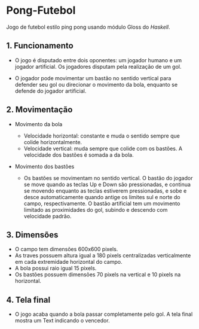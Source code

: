 # Pong-Futebol
  Jogo de futebol estilo ping pong usando módulo Gloss do *Haskell*.

## 1. Funcionamento
  * O jogo é disputado entre dois oponentes: um jogador humano e um jogador artificial.
Os jogadores disputam pela realização de um gol.

  * O jogador pode movimentar um bastão no sentido vertical para defender seu gol ou direcionar o movimento da bola,
enquanto se defende do jogador artificial.

## 2. Movimentação
* Movimento da bola
  * Velocidade horizontal: constante e muda o sentido sempre que colide horizontalmente.
  * Velocidade vertical: muda sempre que colide com os bastões. A velocidade dos bastões é somada a da bola.

* Movimento dos bastões
  * Os bastões se movimentam no sentido vertical. O bastão do jogador se move quando as teclas Up e Down são
pressionadas, e continua se movendo enquanto as teclas estiverem pressionadas, e sobe e desce automaticamente quando
antige os limites sul e norte do campo, respectivamente. O bastão artificial tem  um movimento limitado as proximidades
do gol, subindo e descendo com velocidade padrão.

## 3. Dimensões
  * O campo tem dimensões 600x600 pixels.
  * As traves possuem altura igual a 180 pixels centralizadas verticalmente em cada extremidade horizontal do campo.
  * A bola possui raio igual 15 pixels.
  * Os bastões possuem dimensões 70 pixels na vertical e 10 pixels na horizontal.

## 4. Tela final
  * O jogo acaba quando a bola passar completamente pelo gol. A tela final mostra um Text indicando o vencedor.
